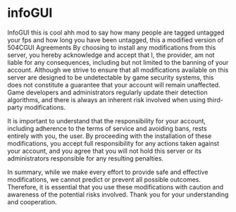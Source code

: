 # infoGUI
InfoGUI this is cool ahh mod to say how many people are tagged untagged your fps and how long you have been untagged, this a modified version of 504CGUI 
Agreements
By choosing to install any modifications from this server, you hereby acknowledge and accept that I, the provider, am not liable for any consequences, including but not limited to the banning of your account. Although we strive to ensure that all modifications available on this server are designed to be undetectable by game security systems, this does not constitute a guarantee that your account will remain unaffected. Game developers and administrators regularly update their detection algorithms, and there is always an inherent risk involved when using third-party modifications.

It is important to understand that the responsibility for your account, including adherence to the terms of service and avoiding bans, rests entirely with you, the user. By proceeding with the installation of these modifications, you accept full responsibility for any actions taken against your account, and you agree that you will not hold this server or its administrators responsible for any resulting penalties.

In summary, while we make every effort to provide safe and effective modifications, we cannot predict or prevent all possible outcomes. Therefore, it is essential that you use these modifications with caution and awareness of the potential risks involved. Thank you for your understanding and cooperation.
